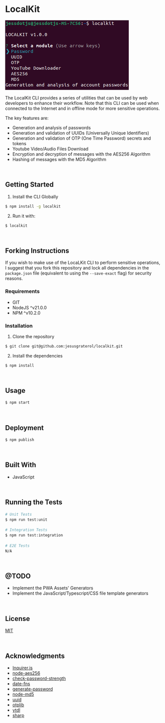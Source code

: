 # LocalKit

![LocalKit](./readme-assets/screenshot-01.png)

The LocalKit CLI provides a series of utilities that can be used by web developers to enhance their workflow. Note that this CLI can be used when connected to the Internet and in offline mode for more sensitive operations.

The key features are:

- Generation and analysis of passwords
- Generation and validation of UUIDs (Universally Unique Identifiers)
- Generation and validation of OTP (One Time Password) secrets and tokens
- Youtube Video/Audio Files Download
- Encryption and decryption of messages with the AES256 Algorithm
- Hashing of messages with the MD5 Algorithm




<br/>

## Getting Started

1) Install the CLI Globally
```bash
$ npm install -g localkit
```

2) Run it with:
```bash
$ localkit
```

<br/>

## Forking Instructions

If you wish to make use of the LocaLKit CLI to perform sensitive operations, I suggest that you fork this repository and lock all dependencies in the `package.json` file (equivalent to using the  `--save-exact` flag) for security reasons.

### Requirements

- GIT
- NodeJS ^v21.0.0
- NPM ^v10.2.0

### Installation

1) Clone the repository
```bash
$ git clone git@github.com:jesusgraterol/localkit.git
```

2) Install the dependencies
```bash
$ npm install
```



<br/>

## Usage

```bash
$ npm start
```




<br/>

## Deployment

```bash
$ npm publish
```




<br/>

## Built With

- JavaScript




<br/>

## Running the Tests

```bash
# Unit Tests
$ npm run test:unit

# Integration Tests
$ npm run test:integration

# E2E Tests
N/A
```




<br/>

## @TODO

- Implement the PWA Assets' Generators
- Implement the JavaScript/Typescript/CSS file template generators




<br/>

## License

[MIT](https://choosealicense.com/licenses/mit/)




<br/>

## Acknowledgments

- [Inquirer.js](https://github.com/SBoudrias/Inquirer.js)
- [node-aes256](https://github.com/JamesMGreene/node-aes256)
- [check-password-strength](https://github.com/deanilvincent/check-password-strength)
- [date-fns](https://github.com/date-fns/date-fns)
- [generate-password](https://github.com/brendanashworth/generate-password)
- [node-md5](https://github.com/pvorb/node-md5)
- [uuid](https://github.com/uuidjs/uuid)
- [otplib](https://github.com/yeojz/otplib)
- [ytdl](https://github.com/fent/node-ytdl-core)
- [sharp](https://github.com/lovell/sharp)